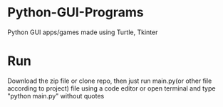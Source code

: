 # Python-GUI-Programs
Python GUI apps/games made using Turtle, Tkinter

# Run
Download the zip file or clone repo, then just run main.py(or other file according to project) file using a code editor or open terminal and type "python main.py" without quotes


